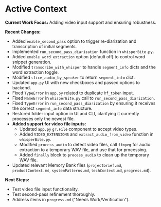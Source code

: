 # Active Context

**Current Work Focus:** Adding video input support and ensuring robustness.

**Recent Changes:**
*   Added `enable_second_pass` option to trigger re-diarization and transcription of initial segments.
*   Implemented `run_second_pass_diarization` function in `whisperBite.py`.
*   Added `enable_word_extraction` option (default off) to control word snippet generation.
*   Modified `transcribe_with_whisper` to handle `segment_info` dicts and the word extraction toggle.
*   Modified `slice_audio_by_speaker` to return `segment_info` dict.
*   Updated `app.py` UI with new checkboxes and passed options to backend.
*   Fixed `TypeError` in `app.py` related to duplicate `hf_token` input.
*   Fixed `NameError` in `whisperBite.py` call to `run_second_pass_diarization`.
*   Fixed `TypeError` in `run_second_pass_diarization` by ensuring it receives the correct `segment_info` data structure.
*   Restored folder input option in UI and CLI, clarifying it currently processes only the newest file.
*   **Added support for video file inputs:**
    *   Updated `app.py` `gr.File` component to accept video types.
    *   Added `VIDEO_EXTENSIONS` and `extract_audio_from_video` function in `whisperBite.py`.
    *   Modified `process_audio` to detect video files, call `ffmpeg` for audio extraction to a temporary WAV file, and use that for processing.
    *   Added `finally` block to `process_audio` to clean up the temporary WAV file.
*   Updated relevant Memory Bank files (`projectbrief.md`, `productContext.md`, `systemPatterns.md`, `techContext.md`, `progress.md`).

**Next Steps:**
*   Test video file input functionality.
*   Test second-pass refinement thoroughly.
*   Address items in `progress.md` ("Needs Work/Verification"). 